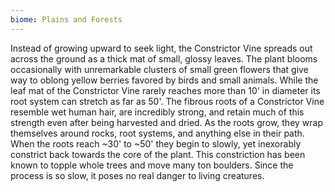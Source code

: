 ```yaml
---
biome: Plains and Forests
---
```

Instead of growing upward to seek light, the Constrictor Vine spreads out across the ground as a thick mat of small, glossy leaves. The plant blooms occasionally with unremarkable clusters of small green flowers that give way to oblong yellow berries favored by birds and small animals. While the leaf mat of the Constrictor Vine rarely reaches more than 10' in diameter its root system can stretch as far as 50'. The fibrous roots of a Constrictor Vine resemble wet human hair, are incredibly strong, and retain much of this strength even after being harvested and dried. As the roots grow, they wrap themselves around rocks, root systems, and anything else in their path. When the roots reach ~30' to ~50' they begin to slowly, yet inexorably constrict back towards the core of the plant. This constriction has been known to topple whole trees and move many ton boulders. Since the process is so slow, it poses no real danger to living creatures. 

